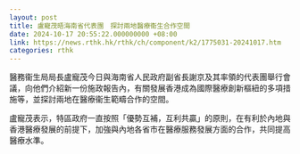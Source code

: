 ```yaml
---
layout: post
title: 盧寵茂晤海南省代表團　探討兩地醫療衞生合作空間
date: 2024-10-17 20:55:22.000000000 +08:00
link: https://news.rthk.hk/rthk/ch/component/k2/1775031-20241017.htm
categories: rthk
---
```


醫務衞生局局長盧寵茂今日與海南省人民政府副省長謝京及其率領的代表團舉行會議，向他們介紹新一份施政報告內，有關發展香港成為國際醫療創新樞紐的多項措施等，並探討兩地在醫療衞生範疇合作的空間。
 
盧寵茂表示，特區政府一直按照「優勢互補，互利共贏」的原則，在有利於內地與香港醫療發展的前提下，加強與內地各省市在醫療服務發展方面的合作，共同提高醫療水準。
